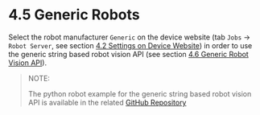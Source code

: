 # 4.5 Generic Robots
Select the robot manufacturer `Generic` on the device website (tab `Jobs` -> `Robot Server`, see section [4.2 Settings on Device Website](4_2_0_settings_on_device_website.md)) in order to use the generic string based robot vision API (see section [4.6
Generic Robot Vision API](4_6_0_generic_robot_vision_api.md)).

> NOTE:
>
> The python robot example for the generic string based robot vision API is available in the related [GitHub Repository](https://github.com/wenglor/robot-vision-generic/tree/main/sources)